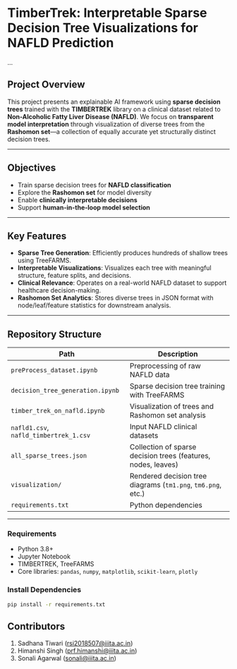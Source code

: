 #  TimberTrek: Interpretable Sparse Decision Tree Visualizations for NAFLD Prediction
...

##  Project Overview

This project presents an explainable AI framework using **sparse decision trees** trained with the **TIMBERTREK** library on a clinical dataset related to **Non-Alcoholic Fatty Liver Disease (NAFLD)**. We focus on **transparent model interpretation** through visualization of diverse trees from the **Rashomon set**—a collection of equally accurate yet structurally distinct decision trees.

---

##  Objectives

- Train sparse decision trees for **NAFLD classification**
- Explore the **Rashomon set** for model diversity
- Enable **clinically interpretable decisions**
- Support **human-in-the-loop model selection**

---

##  Key Features

- **Sparse Tree Generation**: Efficiently produces hundreds of shallow trees using TreeFARMS.
- **Interpretable Visualizations**: Visualizes each tree with meaningful structure, feature splits, and decisions.
- **Clinical Relevance**: Operates on a real-world NAFLD dataset to support healthcare decision-making.
- **Rashomon Set Analytics**: Stores diverse trees in JSON format with node/leaf/feature statistics for downstream analysis.

---

##  Repository Structure

| Path | Description |
|------|-------------|
| `preProcess_dataset.ipynb` | Preprocessing of raw NAFLD data |
| `decision_tree_generation.ipynb` | Sparse decision tree training with TreeFARMS |
| `timber_trek_on_nafld.ipynb` | Visualization of trees and Rashomon set analysis |
| `nafld1.csv`, `nafld_timbertrek_1.csv` | Input NAFLD clinical datasets |
| `all_sparse_trees.json` | Collection of sparse decision trees (features, nodes, leaves) |
| `visualization/` | Rendered decision tree diagrams (`tm1.png`, `tm6.png`, etc.) |
| `requirements.txt` | Python dependencies |

---

###  Requirements
- Python 3.8+
- Jupyter Notebook
- TIMBERTREK, TreeFARMS
- Core libraries: `pandas`, `numpy`, `matplotlib`, `scikit-learn`, `plotly`

###  Install Dependencies
```bash
pip install -r requirements.txt

```
## Contributors 
  1. Sadhana Tiwari   (rsi2018507@iiita.ac.in)
  2. Himanshi Singh   (prf.himanshi@iiita.ac.in)
  3. Sonali Agarwal   (sonali@iiita.ac.in)

